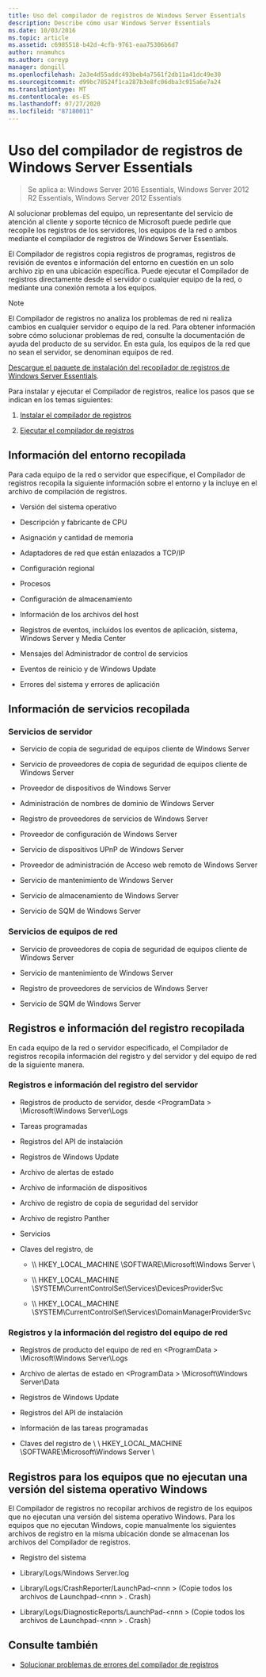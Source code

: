 ```yaml
---
title: Uso del compilador de registros de Windows Server Essentials
description: Describe cómo usar Windows Server Essentials
ms.date: 10/03/2016
ms.topic: article
ms.assetid: c6985518-b42d-4cfb-9761-eaa75306b6d7
author: nnamuhcs
ms.author: coreyp
manager: dongill
ms.openlocfilehash: 2a3e4d55addc493beb4a7561f2db11a41dc49e30
ms.sourcegitcommit: d99bc78524f1ca287b3e8fc06dba3c915a6e7a24
ms.translationtype: MT
ms.contentlocale: es-ES
ms.lasthandoff: 07/27/2020
ms.locfileid: "87180011"
---
```

# <a name="use-the-windows-server-essentials-log-collector"></a>Uso del compilador de registros de Windows Server Essentials

>Se aplica a: Windows Server 2016 Essentials, Windows Server 2012 R2 Essentials, Windows Server 2012 Essentials

Al solucionar problemas del equipo, un representante del servicio de atención al cliente y soporte técnico de Microsoft puede pedirle que recopile los registros de los servidores, los equipos de la red o ambos mediante el compilador de registros de Windows Server Essentials.

 El Compilador de registros copia registros de programas, registros de revisión de eventos e información del entorno en cuestión en un solo archivo zip en una ubicación específica. Puede ejecutar el Compilador de registros directamente desde el servidor o cualquier equipo de la red, o mediante una conexión remota a los equipos.

> [!NOTE]
>El Compilador de registros no analiza los problemas de red ni realiza cambios en cualquier servidor o equipo de la red. Para obtener información sobre cómo solucionar problemas de red, consulte la documentación de ayuda del producto de su servidor.
>En esta guía, los equipos de la red que no sean el servidor, se denominan equipos de red.
>
>[Descargue el paquete de instalación del recopilador de registros de Windows Server Essentials](https://www.microsoft.com/download/details.aspx?id=34821).

 Para instalar y ejecutar el Compilador de registros, realice los pasos que se indican en los temas siguientes:

1. [Instalar el compilador de registros](../support/Install-the-Windows-Server-Essentials-Log-Collector.md)

2. [Ejecutar el compilador de registros](../support/Run-the-Windows-Server-Essentials-Log-Collector.md)


## <a name="environment-information-collected"></a>Información del entorno recopilada
 Para cada equipo de la red o servidor que especifique, el Compilador de registros recopila la siguiente información sobre el entorno y la incluye en el archivo de compilación de registros.

-   Versión del sistema operativo

-   Descripción y fabricante de CPU

-   Asignación y cantidad de memoria

-   Adaptadores de red que están enlazados a TCP/IP

-   Configuración regional

-   Procesos

-   Configuración de almacenamiento

-   Información de los archivos del host

-   Registros de eventos, incluidos los eventos de aplicación, sistema, Windows Server y Media Center

-   Mensajes del Administrador de control de servicios

-   Eventos de reinicio y de Windows Update

-   Errores del sistema y errores de aplicación

## <a name="services-information-collected"></a>Información de servicios recopilada

### <a name="server-services"></a>Servicios de servidor

-   Servicio de copia de seguridad de equipos cliente de Windows Server

-   Servicio de proveedores de copia de seguridad de equipos cliente de Windows Server

-   Proveedor de dispositivos de Windows Server

-   Administración de nombres de dominio de Windows Server

-   Registro de proveedores de servicios de Windows Server

-   Proveedor de configuración de Windows Server

-   Servicio de dispositivos UPnP de Windows Server

-   Proveedor de administración de Acceso web remoto de Windows Server

-   Servicio de mantenimiento de Windows Server

-   Servicio de almacenamiento de Windows Server

-   Servicio de SQM de Windows Server

### <a name="network-computer-services"></a>Servicios de equipos de red

-   Servicio de proveedores de copia de seguridad de equipos cliente de Windows Server

-   Servicio de mantenimiento de Windows Server

-   Registro de proveedores de servicios de Windows Server

-   Servicio de SQM de Windows Server

## <a name="logs-and-registry-information-collected"></a>Registros e información del registro recopilada
 En cada equipo de la red o servidor especificado, el Compilador de registros recopila información del registro y del servidor y del equipo de red de la siguiente manera.

### <a name="server-logs-and-registry-information"></a>Registros e información del registro del servidor

-   Registros de producto de servidor, desde <ProgramData \> \Microsoft\Windows Server\Logs

-   Tareas programadas

-   Registros del API de instalación

-   Registros de Windows Update

-   Archivo de alertas de estado

-   Archivo de información de dispositivos

-   Archivo de registro de copia de seguridad del servidor

-   Archivo de registro Panther

-   Servicios

-   Claves del registro, de

    -   \\\ HKEY_LOCAL_MACHINE \SOFTWARE\Microsoft\Windows Server \

    -   \\\ HKEY_LOCAL_MACHINE \SYSTEM\CurrentControlSet\Services\DevicesProviderSvc

    -   \\\ HKEY_LOCAL_MACHINE \SYSTEM\CurrentControlSet\Services\DomainManagerProviderSvc

### <a name="network-computer-logs-and-registry-information"></a>Registros y la información del registro del equipo de red

-   Registros de producto del equipo de red en <ProgramData \> \Microsoft\Windows Server\Logs

-   Archivo de alertas de estado en <ProgramData \> \Microsoft\Windows Server\Data

-   Registros de Windows Update

-   Registros del API de instalación

-   Información de las tareas programadas

-   Claves del registro de \\ \ HKEY_LOCAL_MACHINE \SOFTWARE\Microsoft\Windows Server \

## <a name="logs-for-computers-that-do-not-run-a-version-of-the-windows-operating-system"></a>Registros para los equipos que no ejecutan una versión del sistema operativo Windows
 El Compilador de registros no recopilar archivos de registro de los equipos que no ejecutan una versión del sistema operativo Windows. Para los equipos que no ejecutan Windows, copie manualmente los siguientes archivos de registro en la misma ubicación donde se almacenan los archivos del Compilador de registros.

-   Registro del sistema

-   Library/Logs/Windows Server.log

-   Library/Logs/CrashReporter/LaunchPad-<nnn \> (Copie todos los archivos de Launchpad-<nnn \> . Crash)

-   Library/Logs/DiagnosticReports/LaunchPad-<nnn \> (Copie todos los archivos de Launchpad-<nnn \> . Crash)

## <a name="see-also"></a>Consulte también

-   [Solucionar problemas de errores del compilador de registros](../support/Troubleshoot-Windows-Server-Essentials-Log-Collector-Errors.md)

